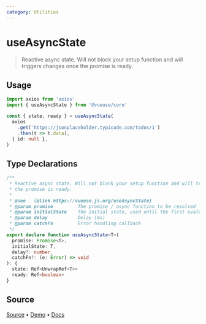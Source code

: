 ```yaml
---
category: Utilities
---
```


# useAsyncState

> Reactive async state. Will not block your setup function and will triggers changes once the promise is ready.

## Usage

```ts
import axios from 'axios'
import { useAsyncState } from '@vueuse/core'

const { state, ready } = useAsyncState(
  axios
    .get('https://jsonplaceholder.typicode.com/todos/1')
    .then(t => t.data),
  { id: null },
)
```


<!--FOOTER_STARTS-->
## Type Declarations

```typescript
/**
 * Reactive async state. Will not block your setup function and will triggers changes once
 * the promise is ready.
 *
 * @see   {@link https://vueuse.js.org/useAsyncState}
 * @param promise         The promise / async function to be resolved
 * @param initialState    The initial state, used until the first evaluation finishes
 * @param delay           Delay (ms)
 * @param catchFn         Error handling callback
 */
export declare function useAsyncState<T>(
  promise: Promise<T>,
  initialState: T,
  delay?: number,
  catchFn?: (e: Error) => void
): {
  state: Ref<UnwrapRef<T>>
  ready: Ref<boolean>
}
```

## Source

[Source](https://github.com/antfu/vueuse/blob/master/packages/core/useAsyncState/index.ts) • [Demo](https://github.com/antfu/vueuse/blob/master/packages/core/useAsyncState/demo.vue) • [Docs](https://github.com/antfu/vueuse/blob/master/packages/core/useAsyncState/index.md)


<!--FOOTER_ENDS-->